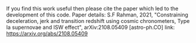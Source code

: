 If you find this work useful then please cite the paper which led to the development of this code. Paper details:
S.F Rahman, 2021, "Constraining deceleration, jerk and transition redshift using cosmic chronometers, Type Ia supernovae and ISW effect", arXiv:2108.05409 [astro-ph.CO]
link: https://arxiv.org/abs/2108.05409
